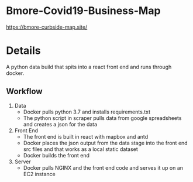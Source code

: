 
# Bmore-Covid19-Business-Map
https://bmore-curbside-map.site/

# Details
A python data build that spits into a react front end and runs through docker.


## Workflow
1. Data
    - Docker pulls python 3.7 and installs requirements.txt
    - The python script in scraper pulls data from google spreadsheets and creates a json for the data
2. Front End
    - The front end is built in react with mapbox and antd
    - Docker places the json output from the data stage into the front end src files and that works as a local static dataset
    - Docker builds the front end
3. Server
    - Docker pulls NGINX and the front end code and serves it up on an EC2 instance
    
 
